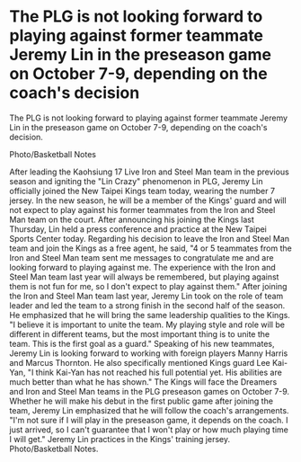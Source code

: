 #  The PLG is not looking forward to playing against former teammate Jeremy Lin in the preseason game on October 7-9, depending on the coach's decision 
  The PLG is not looking forward to playing against former teammate Jeremy Lin in the preseason game on October 7-9, depending on the coach's decision.

 Photo/Basketball Notes

 After leading the Kaohsiung 17 Live Iron and Steel Man team in the previous season and igniting the "Lin Crazy" phenomenon in PLG, Jeremy Lin officially joined the New Taipei Kings team today, wearing the number 7 jersey. In the new season, he will be a member of the Kings' guard and will not expect to play against his former teammates from the Iron and Steel Man team on the court. After announcing his joining the Kings last Thursday, Lin held a press conference and practice at the New Taipei Sports Center today. Regarding his decision to leave the Iron and Steel Man team and join the Kings as a free agent, he said, "4 or 5 teammates from the Iron and Steel Man team sent me messages to congratulate me and are looking forward to playing against me. The experience with the Iron and Steel Man team last year will always be remembered, but playing against them is not fun for me, so I don't expect to play against them." After joining the Iron and Steel Man team last year, Jeremy Lin took on the role of team leader and led the team to a strong finish in the second half of the season. He emphasized that he will bring the same leadership qualities to the Kings. "I believe it is important to unite the team. My playing style and role will be different in different teams, but the most important thing is to unite the team. This is the first goal as a guard." Speaking of his new teammates, Jeremy Lin is looking forward to working with foreign players Manny Harris and Marcus Thornton. He also specifically mentioned Kings guard Lee Kai-Yan, "I think Kai-Yan has not reached his full potential yet. His abilities are much better than what he has shown." The Kings will face the Dreamers and Iron and Steel Man teams in the PLG preseason games on October 7-9. Whether he will make his debut in the first public game after joining the team, Jeremy Lin emphasized that he will follow the coach's arrangements. "I'm not sure if I will play in the preseason game, it depends on the coach. I just arrived, so I can't guarantee that I won't play or how much playing time I will get." Jeremy Lin practices in the Kings' training jersey. Photo/Basketball Notes.